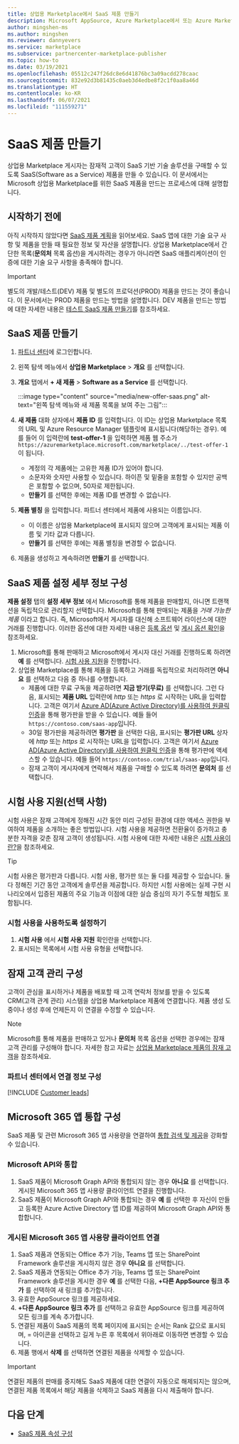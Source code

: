 ```yaml
---
title: 상업용 Marketplace에서 SaaS 제품 만들기
description: Microsoft AppSource, Azure Marketplace에서 또는 Azure Marketplace의 CSP(클라우드 솔루션 공급자) 프로그램을 통해 나열 또는 판매하기 위한 새로운 SaaS(Software as a Service) 제품을 만듭니다.
author: mingshen-ms
ms.author: mingshen
ms.reviewer: dannyevers
ms.service: marketplace
ms.subservice: partnercenter-marketplace-publisher
ms.topic: how-to
ms.date: 03/19/2021
ms.openlocfilehash: 05512c247f26dc8e6d41876bc3a09acdd278caac
ms.sourcegitcommit: 832e92d3b81435c0aeb3d4edbe8f2c1f0aa8a46d
ms.translationtype: HT
ms.contentlocale: ko-KR
ms.lasthandoff: 06/07/2021
ms.locfileid: "111559271"
---
```

# <a name="create-a-saas-offer"></a>SaaS 제품 만들기

상업용 Marketplace 게시자는 잠재적 고객이 SaaS 기반 기술 솔루션을 구매할 수 있도록 SaaS(Software as a Service) 제품을 만들 수 있습니다. 이 문서에서는 Microsoft 상업용 Marketplace를 위한 SaaS 제품을 만드는 프로세스에 대해 설명합니다.

## <a name="before-you-begin"></a>시작하기 전에

아직 시작하지 않았다면 [SaaS 제품 계획](plan-saas-offer.md)을 읽어보세요. SaaS 앱에 대한 기술 요구 사항 및 제품을 만들 때 필요한 정보 및 자산을 설명합니다. 상업용 Marketplace에서 간단한 목록(**문의처** 목록 옵션)을 게시하려는 경우가 아니라면 SaaS 애플리케이션이 인증에 대한 기술 요구 사항을 충족해야 합니다.

> [!IMPORTANT]
> 별도의 개발/테스트(DEV) 제품 및 별도의 프로덕션(PROD) 제품을 만드는 것이 좋습니다. 이 문서에서는 PROD 제품을 만드는 방법을 설명합니다. DEV 제품을 만드는 방법에 대한 자세한 내용은 [테스트 SaaS 제품 만들기](create-saas-dev-test-offer.md)를 참조하세요.

## <a name="create-a-saas-offer"></a>SaaS 제품 만들기

1. [파트너 센터](https://partner.microsoft.com/dashboard/home)에 로그인합니다.
1. 왼쪽 탐색 메뉴에서 **상업용 Marketplace** > **개요** 를 선택합니다.
1. **개요** 탭에서 **+ 새 제품** > **Software as a Service** 를 선택합니다.

   :::image type="content" source="media/new-offer-saas.png" alt-text="왼쪽 탐색 메뉴와 새 제품 목록을 보여 주는 그림":::

1. **새 제품** 대화 상자에서 **제품 ID** 를 입력합니다. 이 ID는 상업용 Marketplace 목록의 URL 및 Azure Resource Manager 템플릿에 표시됩니다(해당하는 경우). 예를 들어 이 입력란에 **test-offer-1** 을 입력하면 제품 웹 주소가 `https://azuremarketplace.microsoft.com/marketplace/../test-offer-1`이 됩니다.
   + 계정의 각 제품에는 고유한 제품 ID가 있어야 합니다.
   + 소문자와 숫자만 사용할 수 있습니다. 하이픈 및 밑줄을 포함할 수 있지만 공백은 포함할 수 없으며, 50자로 제한됩니다.
   + **만들기** 를 선택한 후에는 제품 ID를 변경할 수 없습니다.

1. **제품 별칭** 을 입력합니다. 파트너 센터에서 제품에 사용되는 이름입니다.

   + 이 이름은 상업용 Marketplace에 표시되지 않으며 고객에게 표시되는 제품 이름 및 기타 값과 다릅니다.
   + **만들기** 를 선택한 후에는 제품 별칭을 변경할 수 없습니다.
1. 제품을 생성하고 계속하려면 **만들기** 를 선택합니다.

## <a name="configure-your-saas-offer-setup-details"></a>SaaS 제품 설정 세부 정보 구성

**제품 설정** 탭의 **설정 세부 정보** 에서 Microsoft를 통해 제품을 판매할지, 아니면 트랜잭션을 독립적으로 관리할지 선택합니다. Microsoft를 통해 판매되는 제품을 _거래 가능한 제품_ 이라고 합니다. 즉, Microsoft에서 게시자를 대신해 소프트웨어 라이선스에 대한 거래를 진행합니다. 이러한 옵션에 대한 자세한 내용은 [등록 옵션](plan-saas-offer.md#listing-options) 및 [게시 옵션 확인](determine-your-listing-type.md)을 참조하세요.

1. Microsoft를 통해 판매하고 Microsoft에서 게시자 대신 거래를 진행하도록 하려면 **예** 를 선택합니다. [시험 사용 지원](#enable-a-test-drive-optional)을 진행합니다.
1. 상업용 Marketplace를 통해 제품을 등록하고 거래를 독립적으로 처리하려면 **아니요** 를 선택하고 다음 중 하나를 수행합니다.
   + 제품에 대한 무료 구독을 제공하려면 **지금 받기(무료)** 를 선택합니다. 그런 다음, 표시되는 **제품 URL** 입력란에 *http* 또는 *https* 로 시작하는 URL을 입력합니다. 고객은 여기서 [Azure AD(Azure Active Directory)를 사용하여 원클릭 인증](azure-ad-saas.md)을 통해 평가판을 받을 수 있습니다. 예들 들어 `https://contoso.com/saas-app`입니다.
   + 30일 평가판을 제공하려면 **평가판** 을 선택한 다음, 표시되는 **평가판 URL** 상자에 *http* 또는 *https* 로 시작하는 URL을 입력합니다. 고객은 여기서 [Azure AD(Azure Active Directory)를 사용하여 원클릭 인증](azure-ad-saas.md)을 통해 평가판에 액세스할 수 있습니다. 예들 들어 `https://contoso.com/trial/saas-app`입니다.
   + 잠재 고객이 게시자에게 연락해서 제품을 구매할 수 있도록 하려면 **문의처** 를 선택합니다.

## <a name="enable-a-test-drive-optional"></a>시험 사용 지원(선택 사항)

시험 사용은 잠재 고객에게 정해진 시간 동안 미리 구성된 환경에 대한 액세스 권한을 부여하여 제품을 소개하는 좋은 방법입니다. 시험 사용을 제공하면 전환율이 증가하고 충분한 자격을 갖춘 잠재 고객이 생성됩니다. 시험 사용에 대한 자세한 내용은 [시험 사용이란?](./what-is-test-drive.md)을 참조하세요.

> [!TIP]
> 시험 사용은 평가판과 다릅니다. 시험 사용, 평가판 또는 둘 다를 제공할 수 있습니다. 둘 다 정해진 기간 동안 고객에게 솔루션을 제공합니다. 하지만 시험 사용에는 실제 구현 시나리오에서 입증된 제품의 주요 기능과 이점에 대한 실습 중심의 자기 주도형 체험도 포함됩니다.

### <a name="to-enable-a-test-drive"></a>시험 사용을 사용하도록 설정하기

1.  **시험 사용** 에서 **시험 사용 지원** 확인란을 선택합니다.
1.  표시되는 목록에서 시험 사용 유형을 선택합니다.

## <a name="configure-lead-management"></a>잠재 고객 관리 구성

고객이 관심을 표시하거나 제품을 배포할 때 고객 연락처 정보를 받을 수 있도록 CRM(고객 관계 관리) 시스템을 상업용 Marketplace 제품에 연결합니다. 제품 생성 도중이나 생성 후에 언제든지 이 연결을 수정할 수 있습니다.

> [!NOTE]
> Microsoft를 통해 제품을 판매하고 있거나 **문의처** 목록 옵션을 선택한 경우에는 잠재 고객 관리를 구성해야 합니다. 자세한 참고 자료는 [상업용 Marketplace 제품의 잠재 고객](partner-center-portal/commercial-marketplace-get-customer-leads.md)을 참조하세요.

### <a name="configure-the-connection-details-in-partner-center"></a>파트너 센터에서 연결 정보 구성

[!INCLUDE [Customer leads](includes/customer-leads.md)]

## <a name="configure-microsoft-365-app-integration"></a>Microsoft 365 앱 통합 구성

SaaS 제품 및 관련 Microsoft 365 앱 사용량을 연결하여 [통합 검색 및 제공](plan-SaaS-offer.md)을 강화할 수 있습니다.

### <a name="integrate-with-microsoft-api"></a>Microsoft API와 통합

1. SaaS 제품이 Microsoft Graph API와 통합되지 않는 경우 **아니요** 를 선택합니다. 게시된 Microsoft 365 앱 사용량 클라이언트 연결을 진행합니다.  
1. SaaS 제품이 Microsoft Graph API와 통합되는 경우 **예** 를 선택한 후 자신이 만들고 등록한 Azure Active Directory 앱 ID를 제공하여 Microsoft Graph API와 통합합니다. 

### <a name="link-published-microsoft-365-app-consumption-clients"></a>게시된 Microsoft 365 앱 사용량 클라이언트 연결

1. SaaS 제품과 연동되는 Office 추가 기능, Teams 앱 또는 SharePoint Framework 솔루션을 게시하지 않은 경우 **아니요** 를 선택합니다.
1. SaaS 제품과 연동되는 Office 추가 기능, Teams 앱 또는 SharePoint Framework 솔루션을 게시한 경우 **예** 를 선택한 다음, **+다른 AppSource 링크 추가** 를 선택하여 새 링크를 추가합니다.  
1. 유효한 AppSource 링크를 제공하세요.
1. **+다른 AppSource 링크 추가** 를 선택하고 유효한 AppSource 링크를 제공하여 모든 링크를 계속 추가합니다.  
1. 연결된 제품이 SaaS 제품의 목록 페이지에 표시되는 순서는 Rank 값으로 표시되며, = 아이콘을 선택하고 길게 누른 후 목록에서 위아래로 이동하면 변경할 수 있습니다. 
1. 제품 행에서 **삭제** 를 선택하면 연결된 제품을 삭제할 수 있습니다.  

> [!IMPORTANT]
> 연결된 제품의 판매를 중지해도 SaaS 제품에 대한 연결이 자동으로 해제되지는 않으며, 연결된 제품 목록에서 해당 제품을 삭제하고 SaaS 제품을 다시 제출해야 합니다.  

## <a name="next-steps"></a>다음 단계

- [SaaS 제품 속성 구성](create-new-saas-offer-properties.md)